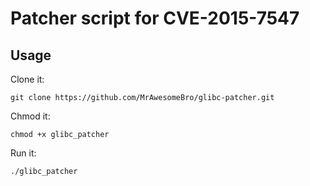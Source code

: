 # Patcher script for CVE-2015-7547

## Usage

Clone it:

    git clone https://github.com/MrAwesomeBro/glibc-patcher.git

Chmod it:

    chmod +x glibc_patcher

Run it:

    ./glibc_patcher
